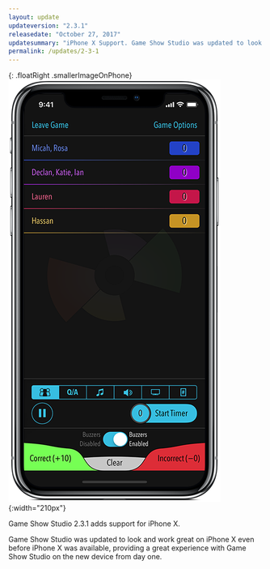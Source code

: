 ```yaml
---
layout: update
updateversion: "2.3.1"
releasedate: "October 27, 2017"
updatesummary: "iPhone X Support. Game Show Studio was updated to look and work great on iPhone X even before iPhone X was available. This provided a great experience with Game Show Studio on the new device from day one."
permalink: /updates/2-3-1
---
```


{: .floatRight .smallerImageOnPhone}
![host screen](/images/updates/2-3-1/host-x.png){:width="210px"}

Game Show Studio 2.3.1 adds support for iPhone X.

Game Show Studio was updated to look and work great on iPhone X even before iPhone X was available, providing a great experience with Game Show Studio on the new device from day one.
